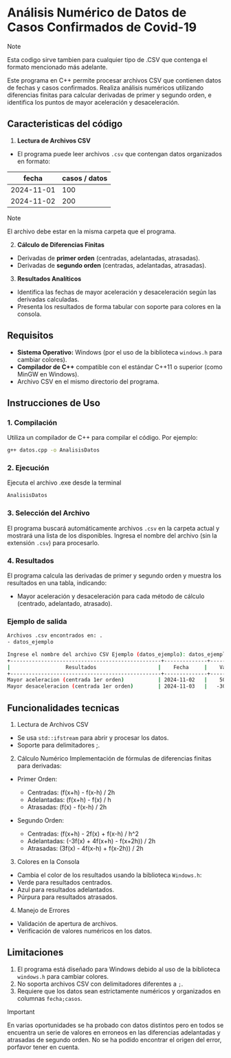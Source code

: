 # Análisis Numérico de Datos de Casos Confirmados de Covid-19

> [!NOTE]
>Esta codigo sirve tambien para cualquier tipo de .CSV que contenga el formato mencionado más adelante.

<p>
Este programa en C++ permite procesar archivos CSV que contienen datos de fechas y casos confirmados. Realiza análisis numéricos utilizando diferencias finitas para calcular derivadas de primer y segundo orden, e identifica los puntos de mayor aceleración y desaceleración.
</p>

## Caracteristicas del código

1. **Lectura de Archivos CSV**  
- El programa puede leer archivos `.csv` que contengan datos organizados en formato:

| fecha   | casos / datos |
| ------------- | ------------- |
| 2024-11-01 | 100  |
| 2024-11-02  | 200  |

> [!NOTE]
> El archivo debe estar en la misma carpeta que el programa.

2. **Cálculo de Diferencias Finitas**  
- Derivadas de **primer orden** (centradas, adelantadas, atrasadas).
- Derivadas de **segundo orden** (centradas, adelantadas, atrasadas).
3. **Resultados Analíticos**  
- Identifica las fechas de mayor aceleración y desaceleración según las derivadas calculadas.
- Presenta los resultados de forma tabular con soporte para colores en la consola.

## Requisitos

- **Sistema Operativo:** Windows (por el uso de la biblioteca `windows.h` para cambiar colores).
- **Compilador de C++** compatible con el estándar C++11 o superior (como MinGW en Windows).
- Archivo CSV en el mismo directorio del programa.

## Instrucciones de Uso

### 1. Compilación
Utiliza un compilador de C++ para compilar el código. Por ejemplo:
```bash
g++ datos.cpp -o AnalisisDatos
```
### 2. Ejecución
Ejecuta el archivo .exe desde la terminal
```bash
AnalisisDatos
```

### 3. Selección del Archivo
El programa buscará automáticamente archivos `.csv` en la carpeta actual y mostrará una lista de los disponibles. Ingresa el nombre del archivo (sin la extensión  `.csv`) para procesarlo.

### 4. Resultados
El programa calcula las derivadas de primer y segundo orden y muestra los resultados en una tabla, indicando:
- Mayor aceleración y desaceleración para cada método de cálculo (centrado, adelantado, atrasado).

### Ejemplo de salida

```bash
Archivos .csv encontrados en: .
- datos_ejemplo

Ingrese el nombre del archivo CSV Ejemplo (datos_ejemplo): datos_ejemplo
+-------------------------------------------------+--------------+------------+
|                  Resultados                    |    Fecha     |    Valor   |
+-------------------------------------------------+--------------+------------+
Mayor aceleracion (centrada 1er orden)           | 2024-11-02   |    50
Mayor desaceleracion (centrada 1er orden)        | 2024-11-03   |   -30
```


## Funcionalidades tecnicas

1. Lectura de Archivos CSV

- Se usa `std::ifstream` para abrir y procesar los datos.
- Soporte para delimitadores ;.

2. Cálculo Numérico
Implementación de fórmulas de diferencias finitas para derivadas:
- Primer Orden:
   - Centradas: (f(x+h) - f(x-h) / 2h
   - Adelantadas: (f(x+h) - f(x) / h
   - Atrasadas: (f(x) - f(x-h) / 2h
 
- Segundo Orden:
   - Centradas: (f(x+h) - 2f(x) + f(x-h) / h^2
   - Adelantadas: (-3f(x) + 4f(x+h) - f(x+2h)) / 2h
   - Atrasadas: (3f(x) - 4f(x-h) + f(x-2h)) / 2h

3. Colores en la Consola

- Cambia el color de los resultados usando la biblioteca  `Windows.h`:
- Verde para resultados centrados.
- Azul para resultados adelantados.
- Púrpura para resultados atrasados.

4. Manejo de Errores

- Validación de apertura de archivos.
- Verificación de valores numéricos en los datos.

## Limitaciones
1. El programa está diseñado para Windows debido al uso de la biblioteca `windows.h` para cambiar colores.
2. No soporta archivos CSV con delimitadores diferentes a `;`.
3. Requiere que los datos sean estrictamente numéricos y organizados en columnas `fecha;casos`.

> [!IMPORTANT]
> En varias oportunidades se ha probado con datos distintos pero en todos se encuentra un serie de valores en erroneos en las diferencias adelantadas y atrasadas de segundo orden. No se ha podido encontrar el origen del error, porfavor tener en cuenta.

